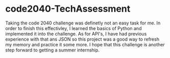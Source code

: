 # code2040-TechAssessment

Taking the code 2040 challenge was definetly not an easy task for me. In order to finish this effectivley, I learned the basics of Python and implemented it into the challenge. As for API's, I have had previous experience with that ans JSON so this project was a good way to refresh my memory and practice it some more. I hope that this challenge is another step forward to getting a summer internship.
